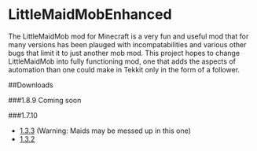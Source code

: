 # LittleMaidMobEnhanced

The LittleMaidMob mod for Minecraft is a very fun and useful mod that for many versions has been plauged with incompatabilities and various other bugs that limit it to just another mob mod. This project hopes to change LittleMaidMob into fully functioning mod, one that adds the aspects of automation than one could make in Tekkit only in the form of a follower.  

##Downloads

###1.8.9
Coming soon

###1.7.10
* [1.3.3](http://adf.ly/1YdroI)  (Warning: Maids may be messed up in this one)
* [1.3.2](http://adf.ly/1YYyXj)
